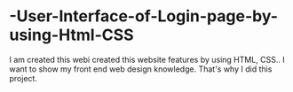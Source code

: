 # -User-Interface-of-Login-page-by-using-Html-CSS
I am created this webi created this website features by using HTML, CSS.. I want to show my front end web design knowledge. That's why I did this project.
